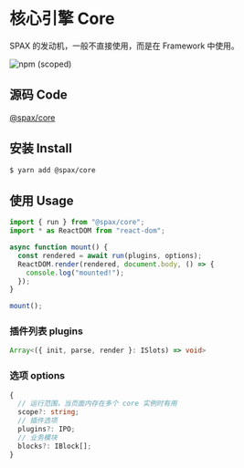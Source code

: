 # 核心引擎 Core

SPAX 的发动机，一般不直接使用，而是在 Framework 中使用。

![npm (scoped)](https://img.shields.io/npm/v/@spax/core?color=4caf50)

## 源码 Code

[@spax/core](https://github.com/crossjs/spax/tree/master/packages/core)

## 安装 Install

```bash
$ yarn add @spax/core
```

## 使用 Usage

```typescript
import { run } from "@spax/core";
import * as ReactDOM from "react-dom";

async function mount() {
  const rendered = await run(plugins, options);
  ReactDOM.render(rendered, document.body, () => {
    console.log("mounted!");
  });
}

mount();
```

### 插件列表 plugins

```typescript
Array<({ init, parse, render }: ISlots) => void>
```

### 选项 options

```typescript
{
  // 运行范围，当页面内存在多个 core 实例时有用
  scope?: string;
  // 插件选项
  plugins?: IPO;
  // 业务模块
  blocks?: IBlock[];
}
```
